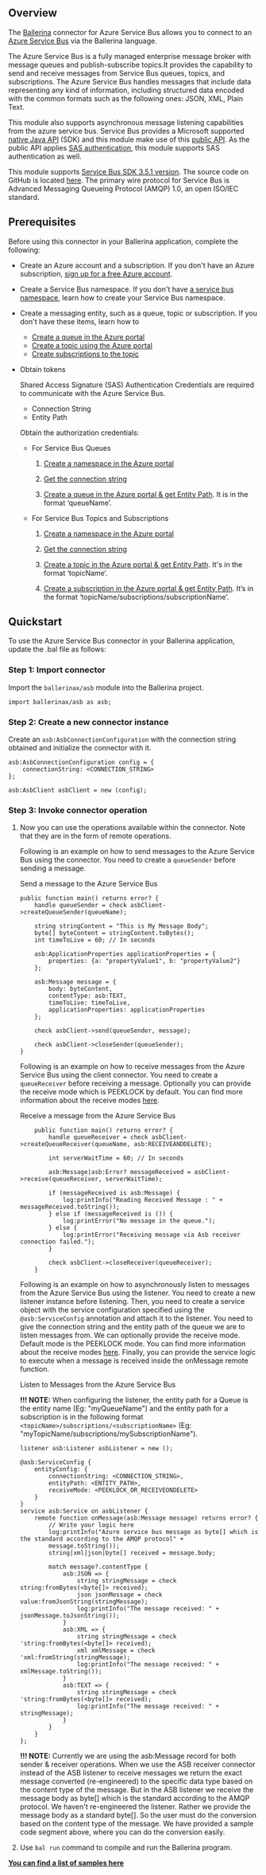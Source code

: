 ## Overview

The [Ballerina](https://ballerina.io/) connector for Azure Service Bus allows you to connect to an [Azure Service Bus](https://docs.microsoft.com/en-us/azure/service-bus-messaging/) via the Ballerina language. 

The Azure Service Bus is a fully managed enterprise message broker with message queues and publish-subscribe topics.It provides the capability to send and receive messages from Service Bus queues, topics, and subscriptions. The Azure Service Bus handles messages that include data representing any kind of information, including structured data encoded with the common formats such as the following ones: JSON, XML, Plain Text.

This module also supports asynchronous message listening capabilities from the azure service bus. Service Bus provides a Microsoft supported [native Java API](https://docs.microsoft.com/en-us/java/api/overview/azure/servicebus?view=azure-java-stable) (SDK) and this module make use of this [public API](https://docs.microsoft.com/en-us/java/api/overview/azure/servicebus/client?view=azure-java-stable&preserve-view=true). As the public API applies [SAS authentication](https://docs.microsoft.com/en-us/azure/service-bus-messaging/service-bus-sas), this module supports SAS authentication as well.

This module supports [Service Bus SDK 3.5.1 version](https://docs.microsoft.com/en-us/java/api/overview/azure/servicebus/client?view=azure-java-stable&preserve-view=true). The source code on GitHub is located [here](https://github.com/Azure/azure-sdk-for-java/tree/main/sdk/servicebus/microsoft-azure-servicebus). The primary wire protocol for Service Bus is Advanced Messaging Queueing Protocol (AMQP) 1.0, an open ISO/IEC standard.

## Prerequisites

Before using this connector in your Ballerina application, complete the following:

* Create an Azure account and a subscription.
  If you don't have an Azure subscription, [sign up for a free Azure account](https://azure.microsoft.com/free/).

* Create a Service Bus namespace.
  If you don't have [a service bus namespace](https://docs.microsoft.com/en-us/azure/service-bus-messaging/service-bus-create-namespace-portal),
  learn how to create your Service Bus namespace.

* Create a messaging entity, such as a queue, topic or subscription.
  If you don't have these items, learn how to
    * [Create a queue in the Azure portal](https://docs.microsoft.com/en-us/azure/service-bus-messaging/service-bus-quickstart-portal#create-a-queue-in-the-azure-portal)
    * [Create a topic using the Azure portal](https://docs.microsoft.com/en-us/azure/service-bus-messaging/service-bus-quickstart-topics-subscriptions-portal#create-a-topic-using-the-azure-portal)
    * [Create subscriptions to the topic](https://docs.microsoft.com/en-us/azure/service-bus-messaging/service-bus-quickstart-topics-subscriptions-portal#create-subscriptions-to-the-topic)

* Obtain tokens

    Shared Access Signature (SAS) Authentication Credentials are required to communicate with the Azure Service Bus.
    * Connection String
    * Entity Path

    Obtain the authorization credentials:
    * For Service Bus Queues

        1. [Create a namespace in the Azure portal](https://docs.microsoft.com/en-us/azure/service-bus-messaging/service-bus-quickstart-portal#create-a-namespace-in-the-azure-portal)

        2. [Get the connection string](https://docs.microsoft.com/en-us/azure/service-bus-messaging/service-bus-quickstart-portal#get-the-connection-string)

        3. [Create a queue in the Azure portal & get Entity Path](https://docs.microsoft.com/en-us/azure/service-bus-messaging/service-bus-quickstart-portal#create-a-queue-in-the-azure-portal). It is in the format ‘queueName’.

    * For Service Bus Topics and Subscriptions

        1. [Create a namespace in the Azure portal](https://docs.microsoft.com/en-us/azure/service-bus-messaging/service-bus-quickstart-portal#create-a-namespace-in-the-azure-portal)

        2. [Get the connection string](https://docs.microsoft.com/en-us/azure/service-bus-messaging/service-bus-quickstart-portal#get-the-connection-string)

        3. [Create a topic in the Azure portal & get Entity Path](https://docs.microsoft.com/en-us/azure/service-bus-messaging/service-bus-quickstart-topics-subscriptions-portal#create-a-topic-using-the-azure-portal). It's in the format ‘topicName‘.

        4. [Create a subscription in the Azure portal & get Entity Path](https://docs.microsoft.com/en-us/azure/service-bus-messaging/service-bus-quickstart-topics-subscriptions-portal#create-subscriptions-to-the-topic). It’s in the format ‘topicName/subscriptions/subscriptionName’.

## Quickstart

To use the Azure Service Bus connector in your Ballerina application, update the .bal file as follows:

### Step 1: Import connector
Import the `ballerinax/asb` module into the Ballerina project.
```ballerina
import ballerinax/asb as asb;
```

### Step 2: Create a new connector instance
Create an `asb:AsbConnectionConfiguration` with the connection string obtained and initialize the connector with it.
```ballerina
asb:AsbConnectionConfiguration config = {
    connectionString: <CONNECTION_STRING>
};

asb:AsbClient asbClient = new (config);
```

### Step 3: Invoke connector operation
1. Now you can use the operations available within the connector. Note that they are in the form of remote operations.

    Following is an example on how to send messages to the Azure Service Bus using the connector. You need to create a `queueSender` before sending a message.

    Send a message to the Azure Service Bus

    ```ballerina
    public function main() returns error? {
        handle queueSender = check asbClient->createQueueSender(queueName);

        string stringContent = "This is My Message Body"; 
        byte[] byteContent = stringContent.toBytes();
        int timeToLive = 60; // In seconds

        asb:ApplicationProperties applicationProperties = {
            properties: {a: "propertyValue1", b: "propertyValue2"}
        };

        asb:Message message = {
            body: byteContent,
            contentType: asb:TEXT,
            timeToLive: timeToLive,
            applicationProperties: applicationProperties
        };

        check asbClient->send(queueSender, message);

        check asbClient->closeSender(queueSender);
    }
    ```

    Following is an example on how to receive messages from the Azure Service Bus using the client connector. You need to create a 
    `queueReceiver` before receiving a message. Optionally you can provide the receive mode which is PEEKLOCK by default. You can find more information about the receive modes [here](https://docs.microsoft.com/en-us/java/api/com.microsoft.azure.servicebus.receivemode?view=azure-java-stable).

    Receive a message from the Azure Service Bus

    ```ballerina
        public function main() returns error? {
            handle queueReceiver = check asbClient->createQueueReceiver(queueName, asb:RECEIVEANDDELETE);

            int serverWaitTime = 60; // In seconds

            asb:Message|asb:Error? messageReceived = asbClient->receive(queueReceiver, serverWaitTime);

            if (messageReceived is asb:Message) {
                log:printInfo("Reading Received Message : " + messageReceived.toString());
            } else if (messageReceived is ()) {
                log:printError("No message in the queue.");
            } else {
                log:printError("Receiving message via Asb receiver connection failed.");
            }

            check asbClient->closeReceiver(queueReceiver);
        }
    ```

    Following is an example on how to asynchronously listen to messages from the Azure Service Bus using the listener. 
    You need to create a new listener instance before listening. Then, you need to create a service object with the service 
    configuration specified using the `@asb:ServiceConfig` annotation and attach it to the listener. You need to give the 
    connection string and the entity path of the queue we are to listen messages from. We can optionally provide the 
    receive mode. Default mode is the PEEKLOCK mode. You can find more information about the receive modes 
    [here](https://docs.microsoft.com/en-us/java/api/com.microsoft.azure.servicebus.receivemode?view=azure-java-stable). 
    Finally, you can provide the service logic to execute when a message is received inside the onMessage remote function.

    Listen to Messages from the Azure Service Bus

    **!!! NOTE:**
    When configuring the listener, the entity path for a Queue is the entity name (Eg: "myQueueName") and the entity path 
    for a subscription is in the following format `<topicName>/subscriptions/<subscriptionName>` 
    (Eg: "myTopicName/subscriptions/mySubscriptionName").

    ```ballerina
    listener asb:Listener asbListener = new ();

    @asb:ServiceConfig {
        entityConfig: {
            connectionString: <CONNECTION_STRING>,
            entityPath: <ENTITY_PATH>,
            receiveMode: <PEEKLOCK_OR_RECEIVEONDELETE>
        }
    }
    service asb:Service on asbListener {
        remote function onMessage(asb:Message message) returns error? {
            // Write your logic here
            log:printInfo("Azure service bus message as byte[] which is the standard according to the AMQP protocol" + 
            message.toString());
            string|xml|json|byte[] received = message.body;

            match message?.contentType {
                asb:JSON => {
                    string stringMessage = check string:fromBytes(<byte[]> received);
                    json jsonMessage = check value:fromJsonString(stringMessage);
                    log:printInfo("The message received: " + jsonMessage.toJsonString());
                }
                asb:XML => {
                    string stringMessage = check 'string:fromBytes(<byte[]> received);
                    xml xmlMessage = check 'xml:fromString(stringMessage);
                    log:printInfo("The message received: " + xmlMessage.toString());
                }
                asb:TEXT => {
                    string stringMessage = check 'string:fromBytes(<byte[]> received);
                    log:printInfo("The message received: " + stringMessage);
                }
            }
        }
    };
    ```

    **!!! NOTE:**
    Currently we are using the asb:Message record for both sender & receiver operations. When we use the ASB receiver connector instead of the ASB listener to receive messages we return the exact message converted (re-engineered) to the specific data type based on the content type of the message. But in the ASB listener we receive the message body as byte[] which is the standard according to the AMQP protocol. We haven't re-engineered the listener. Rather we provide the message body as a standard byte[]. So the user must do the conversion based on the content type of the message. We have provided a sample code segment above, where you can do the conversion easily.


2. Use `bal run` command to compile and run the Ballerina program. 

**[You can find a list of samples here](https://github.com/ballerina-platform/module-ballerinax-azure-service-bus/tree/main/asb-ballerina/samples)**
